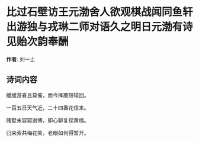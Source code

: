# 比过石壁访王元渤舍人欲观棋战闻同鱼轩出游独与戎琳二师对语久之明日元渤有诗见贻次韵奉酬

**作者**: 刘一止

## 诗词内容

缓缓游春且莫催，而今挥麈短辕回。

一百五日天气近，二十四番花信来。

赌墅未容窥谢傅，即心聊复探黄梅。

归来索共梅花笑，老眼如何得暂开。

